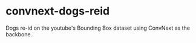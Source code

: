 # convnext-dogs-reid
Dogs re-id on the youtube's Bounding Box dataset using ConvNext as the backbone.
